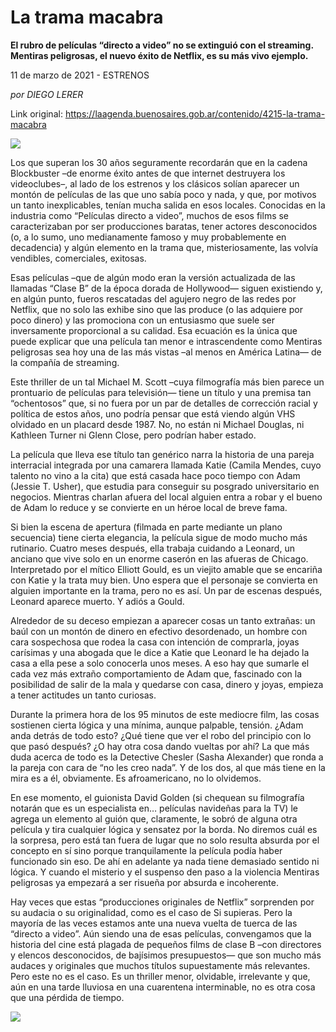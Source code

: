 # La trama macabra

**El rubro de películas “directo a video” no se extinguió con el streaming. Mentiras peligrosas, el nuevo éxito de Netflix, es su más vivo ejemplo.**

11 de marzo de 2021 - ESTRENOS

_por DIEGO LERER_

Link original: https://laagenda.buenosaires.gob.ar/contenido/4215-la-trama-macabra



![](https://cdn.flowlikemusic.com/files/images/39019/6ded8ae0-8f2b-49df-b571-37a36191063c.jpg)




Los que superan los 30 años seguramente recordarán que en la cadena Blockbuster –de enorme éxito antes de que internet destruyera los videoclubes–, al lado de los estrenos y los clásicos solían aparecer un montón de películas de las que uno sabía poco y nada, y que, por motivos un tanto inexplicables, tenían mucha salida en esos locales. Conocidas en la industria como “Películas directo a video”, muchos de esos films se caracterizaban por ser producciones baratas, tener actores desconocidos (o, a lo sumo, uno medianamente famoso y muy probablemente en decadencia) y algún elemento en la trama que, misteriosamente, las volvía vendibles, comerciales, exitosas.




Esas películas –que de algún modo eran la versión actualizada de las llamadas “Clase B” de la época dorada de Hollywood— siguen existiendo y, en algún punto, fueros rescatadas del agujero negro de las redes por Netflix, que no solo las exhibe sino que las produce (o las adquiere por poco dinero) y las promociona con un entusiasmo que suele ser inversamente proporcional a su calidad. Esa ecuación es la única que puede explicar que una película tan menor e intrascendente como Mentiras peligrosas sea hoy una de las más vistas –al menos en América Latina— de la compañía de streaming.




Este thriller de un tal Michael M. Scott –cuya filmografía más bien parece un prontuario de películas para televisión— tiene un título y una premisa tan “ochentosos” que, si no fuera por un par de detalles de corrección racial y política de estos años, uno podría pensar que está viendo algún VHS olvidado en un placard desde 1987. No, no están ni Michael Douglas, ni Kathleen Turner ni Glenn Close, pero podrían haber estado.




La película que lleva ese título tan genérico narra la historia de una pareja interracial integrada por una camarera llamada Katie (Camila Mendes, cuyo talento no vino a la cita) que está casada hace poco tiempo con Adam (Jessie T. Usher), que estudia para conseguir su posgrado universitario en negocios. Mientras charlan afuera del local alguien entra a robar y el bueno de Adam lo reduce y se convierte en un héroe local de breve fama.




Si bien la escena de apertura (filmada en parte mediante un plano secuencia) tiene cierta elegancia, la película sigue de modo mucho más rutinario. Cuatro meses después, ella trabaja cuidando a Leonard, un anciano que vive solo en un enorme caserón en las afueras de Chicago. Interpretado por el mítico Elliott Gould, es un viejito amable que se encariña con Katie y la trata muy bien. Uno espera que el personaje se convierta en alguien importante en la trama, pero no es así. Un par de escenas después, Leonard aparece muerto. Y adiós a Gould.




Alrededor de su deceso empiezan a aparecer cosas un tanto extrañas: un baúl con un montón de dinero en efectivo desordenado, un hombre con cara sospechosa que rodea la casa con intención de comprarla, joyas carísimas y una abogada que le dice a Katie que Leonard le ha dejado la casa a ella pese a solo conocerla unos meses. A eso hay que sumarle el cada vez más extraño comportamiento de Adam que, fascinado con la posibilidad de salir de la mala y quedarse con casa, dinero y joyas, empieza a tener actitudes un tanto curiosas.




Durante la primera hora de los 95 minutos de este mediocre film, las cosas sostienen cierta lógica y una mínima, aunque palpable, tensión. ¿Adam anda detrás de todo esto? ¿Qué tiene que ver el robo del principio con lo que pasó después? ¿O hay otra cosa dando vueltas por ahí? La que más duda acerca de todo es la Detective Chesler (Sasha Alexander) que ronda a la pareja con cara de “no les creo nada”. Y de los dos, al que más tiene en la mira es a él, obviamente. Es afroamericano, no lo olvidemos.




En ese momento, el guionista David Golden (si chequean su filmografía notarán que es un especialista en… películas navideñas para la TV) le agrega un elemento al guión que, claramente, le sobró de alguna otra película y tira cualquier lógica y sensatez por la borda. No diremos cuál es la sorpresa, pero está tan fuera de lugar que no solo resulta absurda por el concepto en sí sino porque tranquilamente la película podía haber funcionado sin eso. De ahí en adelante ya nada tiene demasiado sentido ni lógica. Y cuando el misterio y el suspenso den paso a la violencia Mentiras peligrosas ya empezará a ser risueña por absurda e incoherente.




Hay veces que estas “producciones originales de Netflix” sorprenden por su audacia o su originalidad, como es el caso de Si supieras. Pero la mayoría de las veces estamos ante una nueva vuelta de tuerca de las “directo a video”. Aún siendo una de esas películas, convengamos que la historia del cine está plagada de pequeños films de clase B –con directores y elencos desconocidos, de bajísimos presupuestos— que son mucho más audaces y originales que muchos títulos supuestamente más relevantes. Pero este no es el caso. Es un thriller menor, olvidable, irrelevante y que, aún en una tarde lluviosa en una cuarentena interminable, no es otra cosa que una pérdida de tiempo.




[![](https://img.youtube.com/vi/XgsxzehrTdE/0.jpg)](https://www.youtube.com/watch?v=XgsxzehrTdE)



